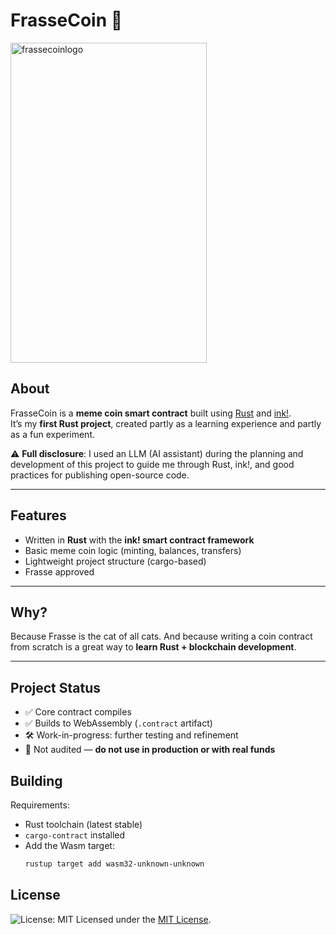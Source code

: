 # FrasseCoin 🐾


<img width="314" height="512" alt="frassecoinlogo" src="https://github.com/user-attachments/assets/bca7f6e7-ef17-4814-97e6-3182a44f3ec8" />

## About

FrasseCoin is a **meme coin smart contract** built using [Rust](https://www.rust-lang.org/) and [ink!](https://use.ink/).  
It’s my **first Rust project**, created partly as a learning experience and partly as a fun experiment.  

⚠️ **Full disclosure**: I used an LLM (AI assistant) during the planning and development of this project to guide me through Rust, ink!, and good practices for publishing open-source code.

---

## Features

- Written in **Rust** with the **ink! smart contract framework**
- Basic meme coin logic (minting, balances, transfers)
- Lightweight project structure (cargo-based)
- Frasse approved

---

## Why?

Because Frasse is the cat of all cats.
And because writing a coin contract from scratch is a great way to **learn Rust + blockchain development**.

---

## Project Status

- ✅ Core contract compiles
- ✅ Builds to WebAssembly (`.contract` artifact)
- 🛠️ Work-in-progress: further testing and refinement
- 🚧 Not audited — **do not use in production or with real funds**

## Building

Requirements:
- Rust toolchain (latest stable)  
- `cargo-contract` installed  
- Add the Wasm target:
  ```bash
  rustup target add wasm32-unknown-unknown

## License

![License: MIT](https://img.shields.io/badge/License-MIT-green.svg)
Licensed under the [MIT License](LICENSE).
